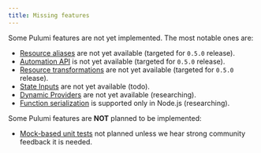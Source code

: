 ```yaml
---
title: Missing features
---
```


Some Pulumi features are not yet implemented. The most notable ones are:
* [Resource aliases](https://www.pulumi.com/docs/concepts/options/aliases/) are not yet available (targeted for `0.5.0` release).
* [Automation API](https://www.pulumi.com/docs/guides/automation-api/) is not yet available (targeted for `0.5.0` release).
* [Resource transformations](https://www.pulumi.com/docs/concepts/options/transformations/) are not yet available (targeted for `0.5.0` release).
* [State Inputs](https://github.com/VirtusLab/besom/issues/285) are not yet available (todo).
* [Dynamic Providers](https://www.pulumi.com/docs/concepts/resources/dynamic-providers/) are not yet available (researching).
* [Function serialization](https://www.pulumi.com/docs/concepts/inputs-outputs/function-serialization/) is supported only in Node.js (researching).

Some Pulumi features are **NOT** planned to be implemented:
* [Mock-based unit tests](https://www.pulumi.com/docs/guides/testing/) not planned unless we hear strong community feedback it is needed.
